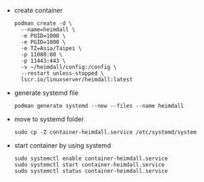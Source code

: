 - create container
    ```shell
    podman create -d \
      --name=heimdall \
      -e PUID=1000 \
      -e PGID=1000 \
      -e TZ=Asia/Taipei \
      -p 11080:80 \
      -p 11443:443 \
      -v ~/heimdall/config:/config \
      --restart unless-stopped \
      lscr.io/linuxserver/heimdall:latest
    ```
- generate systemd file
    ```shell
    podman generate systemd --new --files --name heimdall
    ```
- move to systemd folder
    ```shell
    sudo cp -Z container-heimdall.service /etc/systemd/system
    ```
- start container by using systemd
    ```shell
    sudo systemctl enable container-heimdall.service
    sudo systemctl start container-heimdall.service
    sudo systemctl status container-heimdall.service
    ```